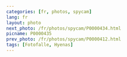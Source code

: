 ```yaml
---
categories: [fr, photos, spycam]
lang: fr
layout: photo
next_photo: /fr/photos/spycam/P0000434.html
picname: P0000435
prev_photo: /fr/photos/spycam/P0000412.html
tags: [Fotofalle, Hyenas]
---
```


